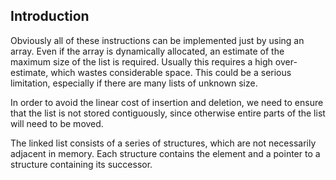## Introduction



Obviously all of these instructions can be implemented just by using an array.
Even if the array is dynamically allocated, an estimate of the maximum size of the list is required.
Usually this requires a high over-estimate, which wastes considerable space.
This could be a serious limitation, especially if there are many lists of unknown size.


In order to avoid the linear cost of insertion and deletion, we need to ensure that the list is not stored contiguously, since otherwise entire parts of the list will need to be moved.

The linked list consists of a series of structures, which are not necessarily adjacent in memory. 
Each structure contains the element and a pointer to a structure containing its successor.

